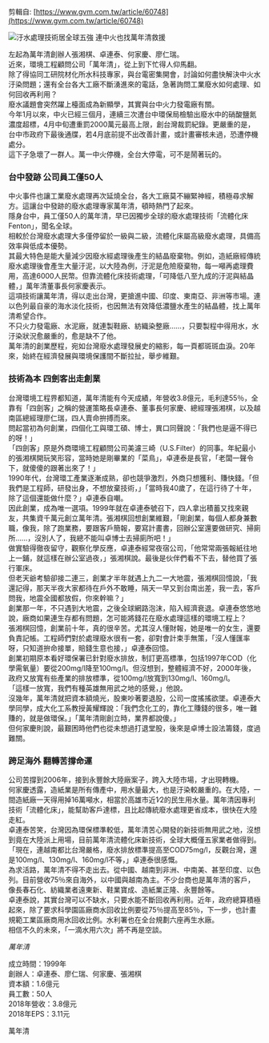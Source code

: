 剪輯自: [https://www.gvm.com.tw/article/60748](https://www.gvm.com.tw/article/60748)

![汙水處理技術居全球五強 連中火也找萬年清救援](Exported%20image%2020241106113448-0.jpeg)

左起為萬年清創辦人張湘棋、卓連泰、何家慶、廖仁瑞。  
近來，環境工程顧問公司「萬年清」，從上到下忙得人仰馬翻。  
除了得協同工研院材化所水科技專家，與台電密集開會，討論如何盡快解決中火水汙染問題；還有全台各大工廠不斷湧進來的電話，急著詢問工業廢水如何處理、如何回收再利用？  
廢水議題會突然躍上檯面成為新顯學，其實與台中火力發電廠有關。  
今年1月以來，中火已經三個月，連續三次遭台中環保局檢驗出廢水中的硝酸鹽氮濃度超標，4月中旬遭重罰2000萬元最高上限，創台灣裁罰紀錄。更嚴重的是，台中市政府下最後通牒，若4月底前提不出改善計畫，或計畫審核未過，恐遭停機處分。  
這下子急壞了一群人。萬一中火停機，全台大停電，可不是鬧著玩的。

### 台中發跡 公司員工僅50人

中火事件也讓工業廢水處理再次延燒全台，各大工廠莫不繃緊神經，積極尋求解方。這讓台中發跡的廢水處理專家萬年清，頓時熱門了起來。  
隱身台中，員工僅50人的萬年清，早已因獨步全球的廢水處理技術「流體化床Fenton」，聞名全球。  
相較於台灣廢水處理大多僅停留於一級與二級，流體化床屬高級廢水處理，具備高效率與低成本優勢。  
其最大特色是能大量減少因廢水經處理後產生的結晶廢棄物。例如，造紙廠經傳統廢水處理後會產生大量汙泥，以大陸為例，汙泥是危險廢棄物，每一噸再處理費用，高達6000人民幣。但靠流體化床技術處理，「可降低八至九成的汙泥與結晶體，」萬年清董事長何家慶表示。  
這項技術讓萬年清，得以走出台灣，更搶進中國、印度、東南亞、非洲等市場。連以色列最自豪的海水淡化技術，也因無法有效降低濃鹽水產生的結晶體，找上萬年清希望合作。  
不只火力發電廠、水泥廠，就連製鞋廠、紡織染整廠……，只要製程中得用水，水汙染狀況愈嚴重的，愈是缺不了他。  
萬年清的創業歷程，宛如台灣廢水處理發展史的縮影，每一頁都斑斑血淚。20年來，始終在經濟發展與環境保護間不斷拉扯，舉步維艱。

### 技術為本 四劍客出走創業

台灣環境工程界都知道，萬年清能有今天成績，年營收3.8億元，毛利達55％，全靠有「四劍客」之稱的營運策略長卓連泰、董事長何家慶、總經理張湘棋，以及越南區總經理廖仁瑞，四人賣命拚搏而來。  
問起當初為何創業，四個化工與環工碩、博士，異口同聲說：「我們也是逼不得已的呀！」  
「四劍客」原是外商環境工程顧問公司美濾三崎（U.S.Filter）的同事。年紀最小的張湘棋開玩笑形容，當時她是剛畢業的「菜鳥」，卓連泰是長官，「老闆一聲令下，就傻傻的跟著出來了！」  
1990年代，台灣環工產業逐漸成熟，卻也競爭激烈，外商只想獲利、賺快錢。「但我們是工程師，研發出身，不想放棄技術，」「當時我40歲了，在這行待了十年，除了這個還能做什麼？」卓連泰自嘲。  
因此創業，成為唯一選項。1999年就在卓連泰號召下，四人拿出積蓄又找來親友，共集資千萬元創立萬年清。張湘棋回想創業維艱，「剛創業，每個人都身兼數職，像我，除了跑業務，要跟客戶簡報，要寫計畫書，回辦公室還要做研究、掃廁所……，沒別人了，我總不能叫卓博士去掃廁所吧！」  
做實驗得徹夜留守，觀察化學反應，卓連泰經常夜宿公司，「他常常兩張報紙往地上一鋪，就這樣在辦公室過夜，」張湘棋說。最後是伙伴們看不下去，替他買了張行軍床。  
但老天爺考驗卻接二連三，創業才半年就遇上九二一大地震，張湘棋回憶說，「我還記得，那天半夜大家都待在戶外不敢睡，隔天一早又到台南出差，我一去，客戶問我，地震全國都放假，你來幹嘛？」  
創業那一年，不只遇到大地震，之後全球網路泡沫，陷入經濟衰退。卓連泰悠悠地說，廠商如果連生存都有問題，怎可能將錢花在廢水處理這樣的環境工程上？  
張湘棋回憶，創業前十年，真的很辛苦。尤其沒人懂財報，她是唯一的女生，還要負責記帳。工程師們對於處理廢水很有一套，卻對會計束手無策，「沒人懂匯率呀，只知道拚命接單，賠錢生意也接，」卓連泰回憶。  
創業初期原本看好環保署已針對廢水排放，制訂更高標準，包括1997年COD（化學需氧量）要從200mg/l降至100mg/l。但沒想到，整體經濟不好，2000年後，政府又放寬有些產業的排放標準，從100mg/l放寬到130mg/l、160mg/l。  
「這樣一放寬，我們有種英雄無用武之地的感覺，」他說。  
沒幾年，萬年清就把資本額燒光，股東吵著要退股，公司一度搖搖欲墜。卓連泰大學同學，成大化工系教授黃耀輝說：「我們念化工的，靠化工賺錢的很多，唯一難賺的，就是做環保。」「萬年清剛創立時，業界都說傻。」  
但何家慶則說，最艱困時他們也從未想過打退堂股，後來是卓博士設法籌錢，度過難關。

### 跨足海外 翻轉苦撐命運

公司苦撐到2006年，接到永豐餘大陸廠案子，跨入大陸市場，才出現轉機。  
何家慶透露，造紙業是所有傳產中，用水量最大，也是汙染較嚴重的。在大陸，一間造紙廠一天得用掉16萬噸水，相當於高雄市近1∕2的民生用水量。萬年清因專利技術「流體化床」，能幫助客戶達標，且比起傳統廢水處理更省成本，很快在大陸走紅。  
卓連泰苦笑，台灣因為環保標準較低，萬年清苦心開發的新技術無用武之地，沒想到竟在大陸派上用場，目前萬年清流體化床新技術，全球大概僅五家業者做得到。  
「現在，連越南都比台灣嚴格，廢水排放標準提高至COD75mg/l，反觀台灣，還是100mg/l、130mg/l、160mg/l不等，」卓連泰很感慨。  
為求活路，萬年清不得不走出去。從中國、越南到非洲、中南美、甚至印度、以色列。目前營收75％來自海外，以中國與越南為主。不少台商也是萬年清的客戶，像長春石化、紡織業者遠東新、鞋業寶成、造紙業正隆、永豐餘等。  
卓連泰說，其實台灣可以不缺水，只要水能不斷回收再利用。近年，政府總算積極起來，除了要求科學園區廠商水回收比例要從75％提高至85％，下一步，也計畫規範工業區廠商用水回收比例。水利署也在全台規劃六座再生水廠。  
相信不久的未來，「一滴水用六次」將不再是空談。

_萬年清_

成立時間：1999年  
創辦人：卓連泰、廖仁瑞、何家慶、張湘棋  
資本額：1.6億元  
員工數：50人  
2018年營收：3.8億元  
2018年EPS：3.11元

萬年清